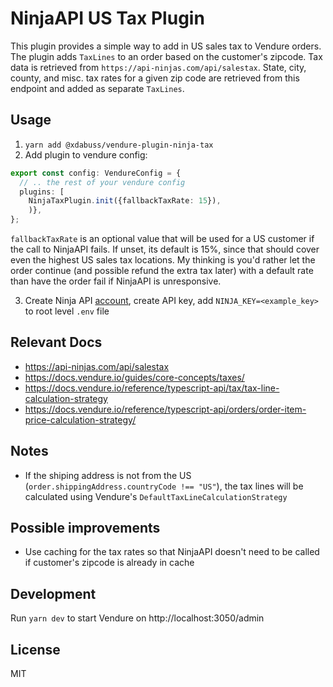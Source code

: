 # NinjaAPI US Tax Plugin

This plugin provides a simple way to add in US sales tax to Vendure orders. The plugin adds `TaxLines` to an order based on the customer's zipcode.
Tax data is retrieved from `https://api-ninjas.com/api/salestax`. State, city, county, and misc. tax rates for a given zip code are retrieved from this endpoint and added as separate `TaxLines`.

## Usage

1. `yarn add @xdabuss/vendure-plugin-ninja-tax`
2. Add plugin to vendure config:

```ts
export const config: VendureConfig = {
  // .. the rest of your vendure config
  plugins: [
    NinjaTaxPlugin.init({fallbackTaxRate: 15}),
    )},
};
```

`fallbackTaxRate` is an optional value that will be used for a US customer if the call to NinjaAPI fails. If unset, its default is 15%, since that should cover even the highest US sales tax locations. My thinking is you'd rather let the order continue (and possible refund the extra tax later) with a default rate than have the order fail if NinjaAPI is unresponsive.

3. Create Ninja API [account](https://api-ninjas.com/api), create API key, add `NINJA_KEY=<example_key>` to root level `.env` file

## Relevant Docs

-   https://api-ninjas.com/api/salestax
-   https://docs.vendure.io/guides/core-concepts/taxes/
-   https://docs.vendure.io/reference/typescript-api/tax/tax-line-calculation-strategy
-   https://docs.vendure.io/reference/typescript-api/orders/order-item-price-calculation-strategy/

## Notes

-   If the shiping address is not from the US (`order.shippingAddress.countryCode !== "US"`), the tax lines will be calculated using Vendure's `DefaultTaxLineCalculationStrategy`

## Possible improvements

-   Use caching for the tax rates so that NinjaAPI doesn't need to be called if customer's zipcode is already in cache

## Development

Run `yarn dev` to start Vendure on http://localhost:3050/admin

## License

MIT
